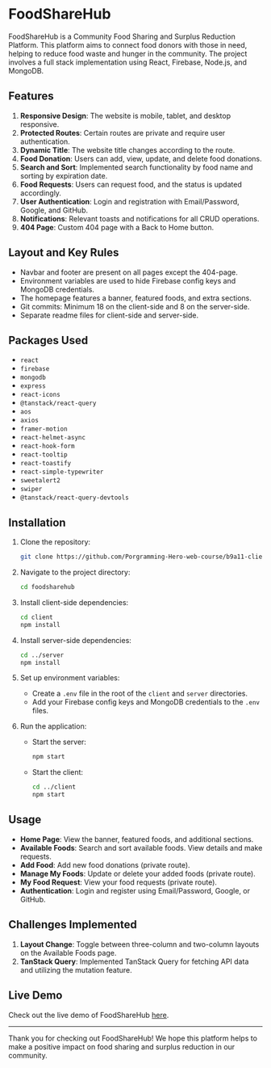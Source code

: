 # FoodShareHub

FoodShareHub is a Community Food Sharing and Surplus Reduction Platform. This platform aims to connect food donors with those in need, helping to reduce food waste and hunger in the community. The project involves a full stack implementation using React, Firebase, Node.js, and MongoDB.



## Features

1. **Responsive Design**: The website is mobile, tablet, and desktop responsive.
2. **Protected Routes**: Certain routes are private and require user authentication.
3. **Dynamic Title**: The website title changes according to the route.
4. **Food Donation**: Users can add, view, update, and delete food donations.
5. **Search and Sort**: Implemented search functionality by food name and sorting by expiration date.
6. **Food Requests**: Users can request food, and the status is updated accordingly.
7. **User Authentication**: Login and registration with Email/Password, Google, and GitHub.
8. **Notifications**: Relevant toasts and notifications for all CRUD operations.
9. **404 Page**: Custom 404 page with a Back to Home button.

## Layout and Key Rules

- Navbar and footer are present on all pages except the 404-page.
- Environment variables are used to hide Firebase config keys and MongoDB credentials.
- The homepage features a banner, featured foods, and extra sections.
- Git commits: Minimum 18 on the client-side and 8 on the server-side.
- Separate readme files for client-side and server-side.

## Packages Used

- `react`
- `firebase`
- `mongodb`
- `express`
- `react-icons`
- `@tanstack/react-query`
- `aos`
- `axios`
- `framer-motion`
- `react-helmet-async`
- `react-hook-form`
- `react-tooltip`
- `react-toastify`
- `react-simple-typewriter`
- `sweetalert2`
- `swiper`
- `@tanstack/react-query-devtools`

## Installation

1. Clone the repository:
    ```bash
    git clone https://github.com/Porgramming-Hero-web-course/b9a11-client-side-Oishee90
    ```

2. Navigate to the project directory:
    ```bash
    cd foodsharehub
    ```

3. Install client-side dependencies:
    ```bash
    cd client
    npm install
    ```

4. Install server-side dependencies:
    ```bash
    cd ../server
    npm install
    ```

5. Set up environment variables:
    - Create a `.env` file in the root of the `client` and `server` directories.
    - Add your Firebase config keys and MongoDB credentials to the `.env` files.

6. Run the application:
    - Start the server:
        ```bash
        npm start
        ```
    - Start the client:
        ```bash
        cd ../client
        npm start
        ```

## Usage

- **Home Page**: View the banner, featured foods, and additional sections.
- **Available Foods**: Search and sort available foods. View details and make requests.
- **Add Food**: Add new food donations (private route).
- **Manage My Foods**: Update or delete your added foods (private route).
- **My Food Request**: View your food requests (private route).
- **Authentication**: Login and register using Email/Password, Google, or GitHub.

## Challenges Implemented

1. **Layout Change**: Toggle between three-column and two-column layouts on the Available Foods page.
2. **TanStack Query**: Implemented TanStack Query for fetching API data and utilizing the mutation feature.

## Live Demo

Check out the live demo of FoodShareHub [here](https://foodking-website.web.app).

---

Thank you for checking out FoodShareHub! We hope this platform helps to make a positive impact on food sharing and surplus reduction in our community.
